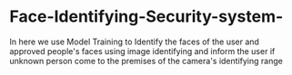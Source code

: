 # Face-Identifying-Security-system-
In here we use Model Training to Identify the faces of the user and approved people's faces using image identifying  and inform the user if unknown person come to the premises of the camera's identifying range  
